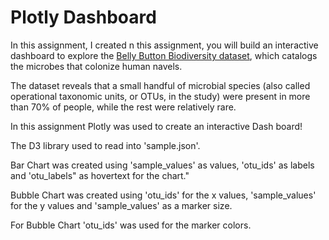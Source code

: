 # Plotly Dashboard

In this assignment, I created n this assignment, you will build an interactive dashboard to explore the [Belly Button Biodiversity dataset](http://robdunnlab.com/projects/belly-button-biodiversity/), which catalogs the microbes that colonize human navels.

The dataset reveals that a small handful of microbial species (also called operational taxonomic units, or OTUs, in the study) were present in more than 70% of people, while the rest were relatively rare.

In this assignment Plotly was used to create an interactive Dash board!

The D3 library used to read into 'sample.json'.

Bar Chart was created using 'sample_values' as values, 'otu_ids' as labels and 'otu_labels" as hovertext for the chart."

Bubble Chart was created using 'otu_ids' for the x values, 'sample_values' for the y values and 'sample_values' as a marker size.

For Bubble Chart 'otu_ids' was used for the marker colors.


